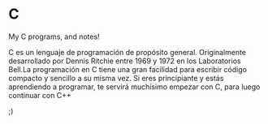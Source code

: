 # C
My C programs, and notes!

C es un lenguaje de programación de propósito general. Originalmente desarrollado por Dennis Ritchie entre 1969 y 1972 en los Laboratorios Bell.La programación en C tiene una gran facilidad para escribir código compacto y sencillo a su misma vez.
Si eres principiante y estás aprendiendo a programar, te servirá muchísimo empezar con C, para luego continuar con C++ 

;)
